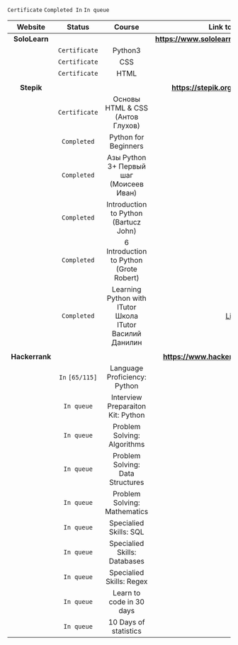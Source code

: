 
`Certificate` `Completed In` `In queue`

| Website          | Status    	   | Course    				                            | Link to Profile				                           |
| :--------------: | :-----------: | :------------------------------------------: | :----------------------------------------------: | 
| **SoloLearn**    | 	       	   |    	     				                            | **https://www.sololearn.com/Profile/1456634**    | 
| 	               | `Certificate` | Python3 | 
| 	               | `Certificate` | CSS |
| 	               | `Certificate` | HTML |
|      		       |    		   |    	     				                  | 						                         |
| **Stepik**       | 	       	   |    	     				                  | **https://stepik.org/users/29204177**      	     |
| 	               | `Certificate` | Основы HTML & CSS <br>(Антов Глухов) |
| 	               | `Completed`   | Python for Beginners |
| 	               | `Completed`   | Азы Python 3+ Первый шаг <br>(Моисеев Иван) | 
| 	               | `Completed`   | Introduction to Python <br>(Bartucz John) |
| 	               | `Completed`   | 6 Introduction to Python <br>(Grote Robert) |
| 	               | `Completed`   | Learning Python with ITutor <br>Школа ITutor Василий Данилин | [Link](https://stepik.org/course/1304)
|      		       |    		   |    	     				                  | 						                         |
| **Hackerrank**   | 	      	   |    	     				                  | **https://www.hackerrank.com/14brother**   	     |
| 	               |`In` `[65/115]`| Language Proficiency: Python |
| 	               | `In queue`    | Interview Preparaiton Kit: Python |
| 	               | `In queue`    | Problem Solving: Algorithms |
| 	               | `In queue`    | Problem Solving: Data Structures |
| 	               | `In queue`    | Problem Solving: Mathematics |
| 	               | `In queue`    | Specialied Skills: SQL |
| 	               | `In queue`    | Specialied Skills: Databases |
| 	               | `In queue`    | Specialied Skills: Regex |
| 	               | `In queue`    | Learn to code in 30 days |
| 	               | `In queue`    | 10 Days of statistics |
